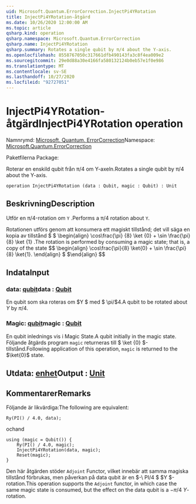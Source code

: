 ```yaml
---
uid: Microsoft.Quantum.ErrorCorrection.InjectPi4YRotation
title: InjectPi4YRotation-åtgärd
ms.date: 10/26/2020 12:00:00 AM
ms.topic: article
qsharp.kind: operation
qsharp.namespace: Microsoft.Quantum.ErrorCorrection
qsharp.name: InjectPi4YRotation
qsharp.summary: Rotates a single qubit by π/4 about the Y-axis.
ms.openlocfilehash: 8558767050c317661dfb490143fa3c8f4ea009e2
ms.sourcegitcommit: 29e0d88a30e4166fa580132124b0eb57e1f0e986
ms.translationtype: MT
ms.contentlocale: sv-SE
ms.lasthandoff: 10/27/2020
ms.locfileid: "92727051"
---
```

# <a name="injectpi4yrotation-operation"></a><span data-ttu-id="49fda-102">InjectPi4YRotation-åtgärd</span><span class="sxs-lookup"><span data-stu-id="49fda-102">InjectPi4YRotation operation</span></span>

<span data-ttu-id="49fda-103">Namnrymd: [Microsoft. Quantum. ErrorCorrection](xref:Microsoft.Quantum.ErrorCorrection)</span><span class="sxs-lookup"><span data-stu-id="49fda-103">Namespace: [Microsoft.Quantum.ErrorCorrection](xref:Microsoft.Quantum.ErrorCorrection)</span></span>

<span data-ttu-id="49fda-104">Paketfilerna [](https://nuget.org/packages/)</span><span class="sxs-lookup"><span data-stu-id="49fda-104">Package: [](https://nuget.org/packages/)</span></span>


<span data-ttu-id="49fda-105">Roterar en enskild qubit från π/4 om Y-axeln.</span><span class="sxs-lookup"><span data-stu-id="49fda-105">Rotates a single qubit by π/4 about the Y-axis.</span></span>

```qsharp
operation InjectPi4YRotation (data : Qubit, magic : Qubit) : Unit
```


## <a name="description"></a><span data-ttu-id="49fda-106">Beskrivning</span><span class="sxs-lookup"><span data-stu-id="49fda-106">Description</span></span>

<span data-ttu-id="49fda-107">Utför en π/4-rotation om `Y` .</span><span class="sxs-lookup"><span data-stu-id="49fda-107">Performs a π/4 rotation about `Y`.</span></span>

<span data-ttu-id="49fda-108">Rotationen utförs genom att konsumera ett magiskt tillstånd; det vill säga en kopia av tillstånd $ $ \begin{align} \cos\frac{\pi} {8} \ket {0} + \sin \frac{\pi} {8} \ket {1} .</span><span class="sxs-lookup"><span data-stu-id="49fda-108">The rotation is performed by consuming a magic state; that is, a copy of the state $$ \begin{align} \cos\frac{\pi}{8} \ket{0} + \sin \frac{\pi}{8} \ket{1}.</span></span>
<span data-ttu-id="49fda-109">\end{align} $ $</span><span class="sxs-lookup"><span data-stu-id="49fda-109">\end{align} $$</span></span>

## <a name="input"></a><span data-ttu-id="49fda-110">Indata</span><span class="sxs-lookup"><span data-stu-id="49fda-110">Input</span></span>

### <a name="data--qubit"></a><span data-ttu-id="49fda-111">data: [qubit](xref:microsoft.quantum.lang-ref.qubit)</span><span class="sxs-lookup"><span data-stu-id="49fda-111">data : [Qubit](xref:microsoft.quantum.lang-ref.qubit)</span></span>

<span data-ttu-id="49fda-112">En qubit som ska roteras om $Y $ med $ \pi/$4.</span><span class="sxs-lookup"><span data-stu-id="49fda-112">A qubit to be rotated about $Y$ by $\pi / 4$.</span></span>


### <a name="magic--qubit"></a><span data-ttu-id="49fda-113">Magic: [qubit](xref:microsoft.quantum.lang-ref.qubit)</span><span class="sxs-lookup"><span data-stu-id="49fda-113">magic : [Qubit](xref:microsoft.quantum.lang-ref.qubit)</span></span>

<span data-ttu-id="49fda-114">En qubit inlednings vis i Magic State.</span><span class="sxs-lookup"><span data-stu-id="49fda-114">A qubit initially in the magic state.</span></span> <span data-ttu-id="49fda-115">Följande åtgärds program `magic` returneras till $ \ket {0} $-tillstånd.</span><span class="sxs-lookup"><span data-stu-id="49fda-115">Following application of this operation, `magic` is returned to the $\ket{0}$ state.</span></span>



## <a name="output--unit"></a><span data-ttu-id="49fda-116">Utdata: [enhet](xref:microsoft.quantum.lang-ref.unit)</span><span class="sxs-lookup"><span data-stu-id="49fda-116">Output : [Unit](xref:microsoft.quantum.lang-ref.unit)</span></span>



## <a name="remarks"></a><span data-ttu-id="49fda-117">Kommentarer</span><span class="sxs-lookup"><span data-stu-id="49fda-117">Remarks</span></span>

<span data-ttu-id="49fda-118">Följande är likvärdiga:</span><span class="sxs-lookup"><span data-stu-id="49fda-118">The following are equivalent:</span></span>

```qsharp
Ry(PI() / 4.0, data);
```

<span data-ttu-id="49fda-119">och</span><span class="sxs-lookup"><span data-stu-id="49fda-119">and</span></span>

```qsharp
using (magic = Qubit()) {
    Ry(PI() / 4.0, magic);
    InjectPi4YRotation(data, magic);
    Reset(magic);
}
```

<span data-ttu-id="49fda-120">Den här åtgärden stöder `Adjoint` Functor, vilket innebär att samma magiska tillstånd förbrukas, men påverkan på data qubit är en $-\ PI/4 $ $Y $-rotation.</span><span class="sxs-lookup"><span data-stu-id="49fda-120">This operation supports the `Adjoint` functor, in which case the same magic state is consumed, but the effect on the data qubit is a $-\pi/4$ $Y$-rotation.</span></span>